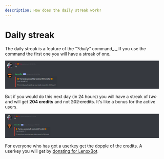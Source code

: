 ```yaml
---
description: How does the daily streak work?
---
```


# Daily streak

The daily streak is a feature of the "_?daily"_ command_._ If you use the command the first one you will have a streak of one.

![](../.gitbook/assets/daily-streak_1.png)

But if you would do this next day \(in 24 hours\) you will have a streak of _two_ and will get **204 credits** and not ~~202 credits~~. It's like a bonus for the active users.

![](../.gitbook/assets/daily-streak_2-1.png)

For everyone who has got a userkey get the dopple of the credits. A userkey you will get by [donating for LenoxBot](https://lenoxbot.com/donate).

